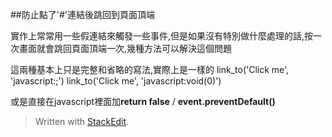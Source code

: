 ##防止點了'#'連結後跳回到頁面頂端

實作上常常用一些假連結來觸發一些事件,但是如果沒有特別做什麼處理的話,按一次畫面就會跳回頁面頂端一次,幾種方法可以解決這個問題

這兩種基本上只是完整和省略的寫法,實際上是一樣的
    link_to('Click me', 'javascript:;')
    link_to('Click me', 'javascript:void(0)')
    
   
  或是直接在javascript裡面加**return false** / **event.preventDefault()**

> Written with [StackEdit](https://stackedit.io/).

